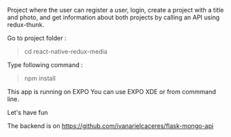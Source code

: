 Project where the user can register a user, login, create a project with a title and photo, and get information about both projects by calling an API using redux-thunk.

Go to project folder :
> cd react-native-redux-media

Type following command :  
> npm install  

This app is running on EXPO
You can use EXPO XDE or from commmand line.

Let's have fun

The backend is on https://github.com/ivanarielcaceres/flask-mongo-api




